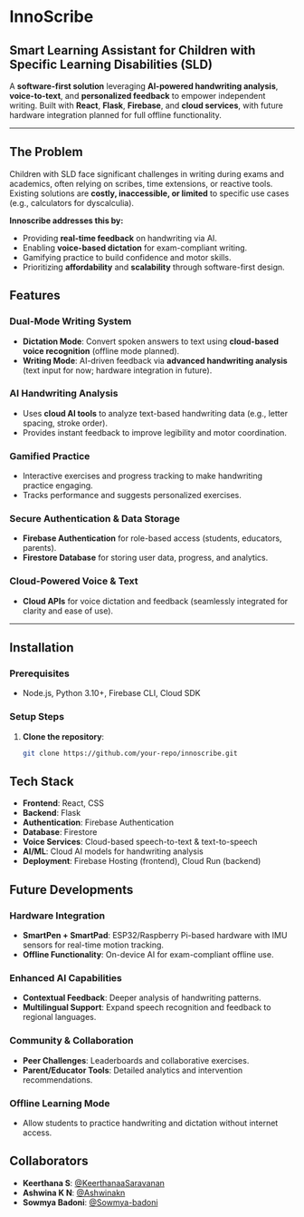 # InnoScribe  
## Smart Learning Assistant for Children with Specific Learning Disabilities (SLD) 


A **software-first solution** leveraging **AI-powered handwriting analysis**, **voice-to-text**, and **personalized feedback** to empower independent writing. Built with **React**, **Flask**, **Firebase**, and **cloud services**, with future hardware integration planned for full offline functionality.

---

## The Problem  
Children with SLD face significant challenges in writing during exams and academics, often relying on scribes, time extensions, or reactive tools. Existing solutions are **costly, inaccessible, or limited** to specific use cases (e.g., calculators for dyscalculia).  

**Innoscribe addresses this by:**  
- Providing **real-time feedback** on handwriting via AI.  
- Enabling **voice-based dictation** for exam-compliant writing.  
- Gamifying practice to build confidence and motor skills.  
- Prioritizing **affordability** and **scalability** through software-first design.  



## Features 

###  Dual-Mode Writing System  
- **Dictation Mode**: Convert spoken answers to text using **cloud-based voice recognition** (offline mode planned).  
- **Writing Mode**: AI-driven feedback via **advanced handwriting analysis** (text input for now; hardware integration in future).  

### AI Handwriting Analysis  
- Uses **cloud AI tools** to analyze text-based handwriting data (e.g., letter spacing, stroke order).  
- Provides instant feedback to improve legibility and motor coordination.  

###  Gamified Practice  
- Interactive exercises and progress tracking to make handwriting practice engaging.  
- Tracks performance and suggests personalized exercises.  

###  Secure Authentication & Data Storage  
- **Firebase Authentication** for role-based access (students, educators, parents).  
- **Firestore Database** for storing user data, progress, and analytics.  

###  Cloud-Powered Voice & Text  
- **Cloud APIs** for voice dictation and feedback (seamlessly integrated for clarity and ease of use).  

---

## Installation  

### Prerequisites  
- Node.js, Python 3.10+, Firebase CLI, Cloud SDK  

### Setup Steps  
1. **Clone the repository**:  
   ```bash  
   git clone https://github.com/your-repo/innoscribe.git
## Tech Stack  
- **Frontend**: React, CSS  
- **Backend**: Flask  
- **Authentication**: Firebase Authentication  
- **Database**: Firestore  
- **Voice Services**: Cloud-based speech-to-text & text-to-speech  
- **AI/ML**: Cloud AI models for handwriting analysis  
- **Deployment**: Firebase Hosting (frontend), Cloud Run (backend)  

## Future Developments 

###  Hardware Integration  
- **SmartPen + SmartPad**: ESP32/Raspberry Pi-based hardware with IMU sensors for real-time motion tracking.  
- **Offline Functionality**: On-device AI for exam-compliant offline use.  

### Enhanced AI Capabilities  
- **Contextual Feedback**: Deeper analysis of handwriting patterns.  
- **Multilingual Support**: Expand speech recognition and feedback to regional languages.  

###  Community & Collaboration  
- **Peer Challenges**: Leaderboards and collaborative exercises.  
- **Parent/Educator Tools**: Detailed analytics and intervention recommendations. 

###  Offline Learning Mode  
- Allow students to practice handwriting and dictation without internet access.  

## Collaborators  
- **Keerthana S**: [@KeerthanaaSaravanan](https://github.com/KeerthanaaSaravanan)  
- **Ashwina K N**: [@Ashwinakn](https://github.com/Ashwinakn)  
- **Sowmya Badoni**: [@Sowmya-badoni](https://github.com/sowmya-badoni)  
